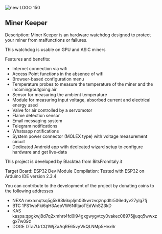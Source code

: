 
![new LOGO 150](https://github.com/user-attachments/assets/05263306-5faf-41b9-ad83-11f20b9029f3)

Miner Keeper
-----------------------

Description:
Miner Keeper is an hardware watchdog designed to protect your miner from malfunctions or failures.

This watchdog is usable on GPU and ASIC miners

Features and benefits:

- Internet connection via wifi
- Access Point functions in the absence of wifi
- Browser-based configuration menu
- Temperature probes to measure the temperature of the miner and the incoming/outgoing air
- Sensor for measuring the ambient temperature
- Module for measuring input voltage, absorbed current and electrical energy used
- Valve for air controlled by a servomotor
- Flame detection sensor
- Email messaging system
- Telegram notifications
- Whatsapp notifications
- System power connector (MOLEX type) with voltage measurement circuit
- Dedicated Android app with dedicated wizard setup to configure hardware and get live-data

This project is developed by Blacktea from BitsFromItaly.it

Target Board: ESP32 Dev Module
Compilation: Tested with ESP32 on Arduino IDE version 2.3.4

You can contribute to the development of the project by donating coins to the following addresses

- NEXA nexa:nqtsq5g5k93k6xpljm03kwrzvqznpdltr506edyv27ylg7fj
- BTC 1PS1wbFki6qH3AepVW6NRjaoTEdWnSZ3kD
- KAS kaspa:qpgkwj8d7q2xmhrt4fd0l94gxgwygvtcy0vakec08975jjuqq5wwxzgx7w09z
- DOGE DTa7UrCQ1WjZaAqRE65vyVkQLNMp5Hex6r
